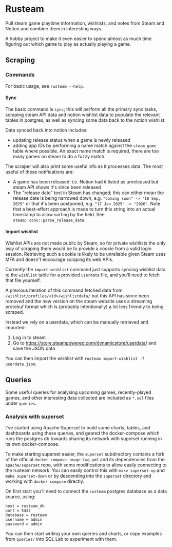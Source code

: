 # Rusteam

Pull steam game playtime information, wishlists, and notes from Steam and Notion and combine
them in interesting ways.

A hobby project to make it even easier to spend almost as much time figuring out which game
to play as actually playing a game.

## Scraping

### Commands

For basic usage, see `rusteam --help`.

#### Sync

The basic command is `sync`; this will perform all the primary sync tasks, scraping steam API
data and notion wishlist data to populate the relevant tables in postgres, as well as
syncing some data back to the notion wishlist.

Data synced back into notion includes:
  - updating release status when a game is newly released
  - adding app IDs by performing a name match against the `steam_game` table where possible.
    An exact name match is required, there are too many games on steam to do a fuzzy match.

The scraper will also print some useful info as it processes data. The most useful of these
notifications are:
  - A game has been released: i.e. Notion had it listed as unreleased but steam API shows it's
    since been released
  - The "release date" text in Steam has changed; this can either mean the release date is
    being narrowed down, e.g. `"Coming soon" -> "18 Sep, 2025"` or that it's been postponed,
    e.g. `"17 Jan 2025" -> "2026"`. Note that a best-effort approach is made to turn this
    string into an actual timestamp to allow sorting by the field. See
    `steam::conv::parse_release_date`.

#### Import wishlist

Wishlist APIs are not made public by Steam, so for private wishlists the only way of scraping
them would be to provide a cookie from a valid login session. Retrieving such a cookie is likely
to be unreliable given Steam uses MFA and doesn't encourage scraping its web APIs.

Currently the `import-wishlist` command just supports syncing wishlist data to the `wishlist`
table for a provided `userdata` file, and you'll need to fetch that file yourself.

A previous iteration of this command fetched data from `/wishlist/profiles/<id>/wishlistdata/`
but this API has since been removed and the new version on the steam website uses a streaming
protobuf format which is (probably intentionally) a lot less friendly to being scraped.

Instead we rely on a userdata, which can be manually retrieved and imported:
  1. Log in to steam
  2. Go to https://store.steampowered.com/dynamicstore/userdata/ and save the JSON data

You can then import the wishlist with `rusteam import-wishlist -f userdata.json`.

## Queries

Some useful queries for analysing upcoming games, recently-played games, and other interesting
data collected are included as `*.sql` files under `queries`.

### Analysis with superset

I've started using Apache Superset to build some charts, tables, and dashboards using these
queries, and geared the docker-compose which runs the postgres db towards sharing its network
with superset running in its own docker-compose.

To make starting superset easier, the `superset` subdirectory contains a fork of the official
`docker-compose-image-tag.yml` and its dependencies from the `apache/superset` repo, with
some modifications to allow easily connecting to the rusteam network. You can easily control
this with `make superset-up` and `make superset-down` or by descending into the `superset`
directory and working with `docker compose` directly.

On first start you'll need to connect the `rusteam` postgres database as a data source,
using:

```
host = rusteam_db
port = 5432
database = rusteam
username = admin
password = admin
```

You can then start writing your own queries and charts, or copy examples from `queries/`
into SQL Lab to experiment with them.

